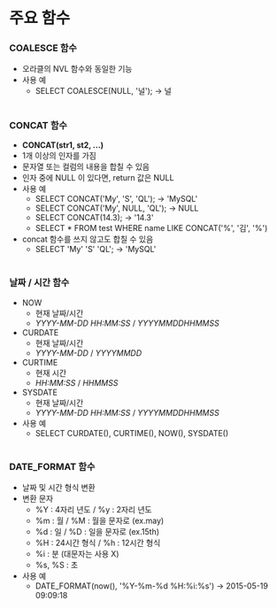 # 주요 함수 

### COALESCE 함수
- 오라클의 NVL 함수와 동일한 기능
- 사용 예
  - SELECT COALESCE(NULL, '널');  →  널
#
### CONCAT 함수 
- **CONCAT(str1, st2, ...)**
- 1개 이상의 인자를 가짐 
- 문자열 또는 컬럼의 내용을 합칠 수 있음 
- 인자 중에 NULL 이 있다면, return 값은 NULL 
- 사용 예
  - SELECT CONCAT('My', 'S', 'QL');   →  'MySQL'
  - SELECT CONCAT('My', NULL, 'QL');  →  NULL
  - SELECT CONCAT(14.3); → '14.3'
  - SELECT  * FROM test WHERE name LIKE CONCAT('%', '김', '%')  
- concat 함수를 쓰지 않고도 합칠 수 있음 
  - SELECT 'My' 'S' 'QL'; → 'MySQL'
#
### 날짜 / 시간 함수
- NOW 
  - 현재 날짜/시간
  - *YYYY-MM-DD HH:MM:SS* / *YYYYMMDDHHMMSS* 
- CURDATE
  - 현재 날짜/시간
  - *YYYY-MM-DD* / *YYYYMMDD*
- CURTIME 
  - 현재 시간
  - *HH:MM:SS* / *HHMMSS* 
- SYSDATE 
  - 현재 날짜/시간
  - *YYYY-MM-DD HH:MM:SS* / *YYYYMMDDHHMMSS*
- 사용 예 
  - SELECT CURDATE(), CURTIME(), NOW(), SYSDATE()
#
###  DATE_FORMAT 함수 
- 날짜 및 시간 형식 변환
- 변환 문자
  - %Y : 4자리 년도 / %y : 2자리 년도
  - %m : 월 / %M : 월을 문자로 (ex.may)
  - %d : 일 / %D : 일을 문자로 (ex.15th)
  - %H : 24시간 형식 / %h : 12시간 형식
  - %i : 분 (대문자는 사용 X)
  - %s, %S : 초 
- 사용 예 
  - DATE_FORMAT(now(), '%Y-%m-%d %H:%i:%s') → 2015-05-19 09:09:18
